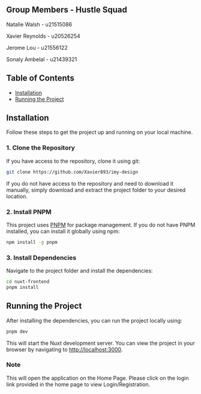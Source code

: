 ## Group Members - Hustle Squad
Natalie Walsh - u21515086

Xavier Reynolds - u20526254

Jerome Lou - u21556122

Sonaly Ambelal - u21439321

## Table of Contents

- [Installation](#installation)
- [Running the Project](#running-the-project)

## Installation

Follow these steps to get the project up and running on your local machine.

### 1. Clone the Repository

If you have access to the repository, clone it using git:

```bash
git clone https://github.com/Xavier893/imy-design
```

If you do not have access to the repository and need to download it manually, simply download and extract the project folder to your desired location.

### 2. Install PNPM

This project uses [PNPM](https://pnpm.io/) for package management. If you do not have PNPM installed, you can install it globally using npm:

```bash
npm install -g pnpm
```

### 3. Install Dependencies

Navigate to the project folder and install the dependencies:

```bash
cd nuxt-frontend
pnpm install
```

## Running the Project

After installing the dependencies, you can run the project locally using:

```bash
pnpm dev
```

This will start the Nuxt development server. You can view the project in your browser by navigating to [http://localhost:3000](http://localhost:3000).

### Note

This will open the application on the Home Page. Please click on the login link provided in the home page to view Login/Registration.
